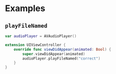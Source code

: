 # Examples

## `playFileNamed`
```swift
var audioPlayer = AVAudioPlayer()

extension UIViewController {
    override func viewDidAppear(animated: Bool) {
        super.viewDidAppear(animated)
        audioPlayer.playFileNamed("correct")
    }
}
```
